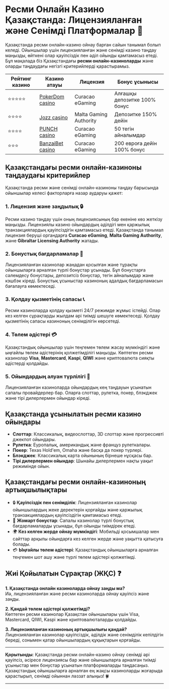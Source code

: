 # Ресми Онлайн Казино Қазақстанда: Лицензияланған және Сенімді Платформалар 🎰

Қазақстанда ресми онлайн-казино ойнау барған сайын танымал болып келеді. Ойыншылар үшін лицензияланған және сенімді казино таңдау маңызды, өйткені олар қауіпсіздік пен әділ ойынды қамтамасыз етеді. Бұл мақалада біз Қазақстандағы **ресми онлайн-казиноларды** және оларды таңдаудағы негізгі критерийлерді қарастырамыз.

| Рейтинг казино      | Казино атауы | Лицензия | Бонус ұсынысы |
|---------------------|--------------|----------|---------------|
| ⭐⭐⭐⭐⭐              | [PokerDom casino](https://brandplay.link/Bxg7SC7H) | Curacao eGaming | Алғашқы депозитке 100% бонус |
| ⭐⭐⭐⭐               | [Jozz casino](https://tk435zi5i9.com/alt/jozz/registration?e8250665e216213938eeaefaf3e61c0a) | Malta Gaming Authority | Депозитке 150% дейін |
| ⭐⭐⭐⭐               | [PUNCH casino](https://betpunch1.com/d638d6d39) | Curacao eGaming | 50 тегін айналымдар |
| ⭐⭐⭐               | [BanzaiBet casino](https://bnzstr009.com/e9rVJ) | Curacao eGaming | 200 евроға дейін 100% бонус |

## Қазақстандағы ресми онлайн-казиноны таңдаудағы критерийлер

Қазақстанда ресми және сенімді онлайн-казиноны таңдау барысында ойыншылар келесі факторларға назар аударуы қажет:

### 1. Лицензия және заңдылық 🔒

Ресми казино таңдау үшін оның лицензиясының бар екеніне көз жеткізу маңызды. Лицензиялы казино ойындардың әділдігі мен қаржылық транзакциялардың қауіпсіздігін қамтамасыз етеді. Қазақстанда танымал лицензия беруші органдарға **Curacao eGaming**, **Malta Gaming Authority**, және **Gibraltar Licensing Authority** жатады.

### 2. Бонустық бағдарламалар 🎁

Лицензияланған казинолар жаңадан қосылған және тұрақты ойыншыларға арналған түрлі бонустар ұсынады. Бұл бонустарға сәлемдесу бонустары, депозитсіз бонустар, тегін айналымдар және кэшбэк кіреді. Бонустық ұсыныстар казиноның адалдық бағдарламасын бағалауға көмектеседі.

### 3. Қолдау қызметінің сапасы 📞

Ресми казиноларда қолдау қызметі 24/7 режимде жұмыс істейді. Олар кез келген сұрақтарды жылдам әрі тиімді шешуге көмектеседі. Қолдау қызметінің сапасы казиноның сенімділігін көрсетеді.

### 4. Төлем әдістері 💳

Қазақстандық ойыншылар үшін теңгемен төлем жасау мүмкіндігі және ыңғайлы төлем әдістерінің қолжетімділігі маңызды. Көптеген ресми казинолар **Visa**, **Mastercard**, **Kaspi**, **QIWI** және криптовалюта сияқты әдістерді қолдайды.

### 5. Ойындардың алуан түрлілігі 🎲

Лицензияланған казиноларда ойындардың кең таңдауын ұсынатын сапалы провайдерлер бар. Оларға слоттар, рулетка, покер, блэкджек және тірі дилерлермен ойындар кіреді.

## Қазақстанда ұсынылатын ресми казино ойындары

- **Слоттар**: Классикалық, видеослоттар, 3D слоттар және прогрессивті джекпот ойындары.
- **Рулетка**: Еуропалық, американдық және француз рулеткалары.
- **Покер**: Texas Hold'em, Omaha және басқа да покер түрлері.
- **Блэкджек**: Классикалық карта ойынының бірнеше нұсқасы бар.
- **Тірі дилерлермен ойындар**: Шынайы дилерлермен нақты уақыт режимінде ойын.

## Қазақстандағы ресми онлайн-казиноның артықшылықтары

- 🔒 **Қауіпсіздік пен сенімділік**: Лицензияланған казинолар ойыншылардың жеке деректерін қорғайды және қаржылық транзакциялардың қауіпсіздігін қамтамасыз етеді.
- 🎁 **Жомарт бонустар**: Сапалы казинолар түрлі бонустық бағдарламаларды ұсынады, бұл ойынды тиімдірек етеді.
- 🌍 **Кез келген жерде ойнау мүмкіндігі**: Мобильді қосымшалар мен сайттар арқылы ойындарға кез келген жерде және уақытта қатысуға болады.
- 💳 **Ыңғайлы төлем әдістері**: Қазақстандық ойыншыларға арналған теңгемен шот ашу және түрлі төлем әдістері қолжетімді.

## Жиі Қойылатын Сұрақтар (ЖҚС) ❓

**1. Қазақстанда онлайн казиноларда ойнау заңды ма?**  
Иә, лицензияланған және ресми казиноларда ойнау қауіпсіз және заңды.

**2. Қандай төлем әдістері қолжетімді?**  
Көптеген ресми казинолар Қазақстан ойыншылары үшін Visa, Mastercard, QIWI, Kaspi және криптовалюталарды қолдайды.

**3. Лицензияланған казиноның артықшылығы қандай?**  
Лицензияланған казинолар қауіпсіздік, әділдік және сенімділік кепілдігін береді, сонымен қатар ойыншылардың құқықтарын қорғайды.

---

**Қорытынды**: Қазақстанда ресми онлайн-казино ойнау сенімді әрі қауіпсіз, әсіресе лицензиясы бар және ойыншыларға арналған тиімді ұсыныстар мен бонустар ұсынатын платформаларды таңдасаңыз. Қазақстандық ойыншыларға арналған ең жақсы казиноларды жоғарыда қарастырып, сенімді ойыннан ләззат алыңыз! 🍀

---

